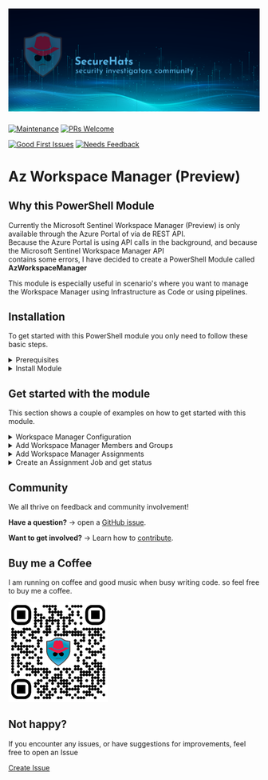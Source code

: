 ![logo](./media/sh-banner.png)
=========
[![Maintenance](https://img.shields.io/maintenance/yes/2023.svg?style=flat-square)]()
[![PRs Welcome](https://img.shields.io/badge/PRs-welcome-brightgreen.svg?style=flat-square)](http://makeapullrequest.com)  

[![Good First Issues](https://img.shields.io/github/issues/securehats/AzWorkspaceManager/good%20first%20issue?color=important&label=good%20first%20issue&style=flat)](https://github.com/securehats/AzWorkspaceManager/issues?q=is%3Aissue+is%3Aopen+label%3A%22good+first+issue%22)
[![Needs Feedback](https://img.shields.io/github/issues/securehats/AzWorkspaceManager/needs%20feedback?color=blue&label=needs%20feedback%20&style=flat)](https://github.com/securehats/AzWorkspaceManager/issues?q=is%3Aopen+is%3Aissue+label%3A%22needs+feedback%22)

# Az Workspace Manager (Preview)

## Why this PowerShell Module

Currently the Microsoft Sentinel Workspace Manager (Preview) is only available through the Azure Portal of via de REST API.  
Because the Azure Portal is using API calls in the background, and because the Microsoft Sentinel Workspace Manager API  
contains some errors, I have decided to create a PowerShell Module called **AzWorkspaceManager**

This module is especially useful in scenario's where you want to manage the Workspace Manager using Infrastructure as Code or using pipelines.

## Installation

To get started with this PowerShell module you only need to follow these basic steps.

<details>

<summary>Prerequisites</summary>
<br/>

- [PowerShell Core](https://github.com/PowerShell/PowerShell)
- [Az.Accounts 2.10.0 or higher](https://www.powershellgallery.com/packages/Az.Accounts/2.12.5)
</details>

<details>
 <summary>Install Module</summary>
 <br/>

</details>

 ## Get started with the module

This section shows a couple of examples on how to get started with this module.

<details>

<summary>Workspace Manager Configuration</summary>
<br/>

 ### Create a Workspace Manager configuration

Creating a Workspace Manager configuration in the parent Microsoft Sentinel instance.
  ```pwsh
  Add-AzWorkpaceManager -Name 'myWorkspace' -ResourceGroup 'myResourceGroup'
  ```
</br>
</br>

![Add-WorkspaceManager](https://github.com/SecureHats/AzWorkspaceManager/assets/40334679/759beecd-2768-4c74-952f-32b04c34ee2b)


</details>

<details>

<summary>Add Workspace Manager Members and Groups</summary>
<br/>

 ### Add a Workspace Manager Member

Creating Workspace Manager members in the Workspace Manager Configuration.

```pwsh
$arguments = @{
    workspaceName = 'myWorkspace'
    resourceId    = $resourceId
    tenantId      = $tenantId
}

  Add-AzWorkpaceManagerMember @arguments
```
</br>

### Add a Workspace Manager Group

```pwsh
$arguments = @{
    workspaceName           = 'myWorkspace'
    name                    = 'myGroup'
    workspaceManagerMembers = 'mySecondWorkspace(f6426b36-04fa-4a41-a9e4-7f13abe34d55)'
}

  Add-AzWorkpaceManagerGroup @arguments
```
</br>

### Create a member and add through pipeline to group

```pwsh
$arguments = @{
    workspaceName = 'myWorkspace'
    resourceId    = $resourceId
    tenantId      = $tenantId
}

  Add-AzWorkpaceManagerMember @arguments | Add-AzWorkspaceManagerGroup - GroupName 'myGroup'
}

```

![Add-WorkspaceManagerMember-Group](https://github.com/SecureHats/AzWorkspaceManager/assets/40334679/a01048f2-3aca-4d64-bf01-8f0b669269f1)

</details>

<details>

<summary>Add Workspace Manager Assignments</summary>
<br/>

 ### Add a Workspace Manager Assignment

This example creates an empty assignment.  
Because the assignment name is not provided, the 'GroupName' value will be used.

```pwsh
$arguments = @{
    workspaceName = 'myWorkspace'
    groupName     = 'myGroup'
    resourceId    = $resourceId
}

  Add-AzWorkspaceManagerAssignment @arguments
```
</br>

### Add an Alert Rules to a Workspace Manager Assignment  

  This example adds the resourceId of an alert rule to an assignment

```pwsh
$arguments = @{
    workspaceName = 'myWorkspace'
    name          = 'myAssignment'
    groupName     = 'myGroup'
    resourceId    = $resourceId
}

  Add-AzWorkspaceManagerAssignment @arguments
```

### Add Alert Rules to a Workspace Manager Assignment  

  This example gets all saved searches and adds them to an assignment

```pwsh 
$SavedSearches = Get-AzWorkspaceManagerItem -WorkspaceName 'myWorkspace' -Type SavedSearches

$arguments = @{
    workspaceName = 'myWorkspace'
    name          = 'myAssignment'
    groupName     = 'myGroup'
    resourceId    = $SavedSearches.resourceId
}

  Add-AzWorkspaceManagerAssignment @arguments
```
</br>

</details>

<details>

<summary>Create an Assignment Job and get status </summary>
<br/>

 ### Adding a Workspace Manager Assignment Job

Creating a Workspace Manager assignment job.

```pwsh
$arguments = @{
    workspaceName = 'myWorkspace'
    name          = 'myAssignment'
}

  Add-AzWorkspaceManagerAssignmentJob @arguments
```
</br>


### Add a Workspace Manager Assignment Job for all assignments  

  This example creates an assignment job for each Workspace Manager assignment

```pwsh 
$arguments = @{
    workspaceName = 'myWorkspace'
}

  Get-AzWorkspaceManagerAssignment @arguments | Add-AzWorkspaceManagerAssignmentJob
```

### Get all Workspace Manager Assignment Jobs for an assignment  

  This example gets all jobs for a Workspace Manager Assignment

```pwsh 
$arguments = @{
    workspaceName = 'myWorkspace'
    name          = 'myAssignment'
}

  Get-AzWorkspaceManagerAssignmentJob @arguments
```
</br>

</details>

## Community

We all thrive on feedback and community involvement!

**Have a question?** → open a [GitHub issue](https://github.com/SecureHats/AzWorkspaceManager/issues/new/choose).

**Want to get involved?** → Learn how to [contribute](https://github.com/SecureHats/AzWorkspaceManager/blob/main/CONTRIBUTING.md).

## Buy me a Coffee

I am running on coffee and good music when busy writing code. so feel free to buy me a coffee.
  
  
<img src="./media/bmc.png" width="200" height="200" />


## Not happy?

If you encounter any issues, or have suggestions for improvements, feel free to open an Issue

[Create Issue](../../issues/new/choose)
